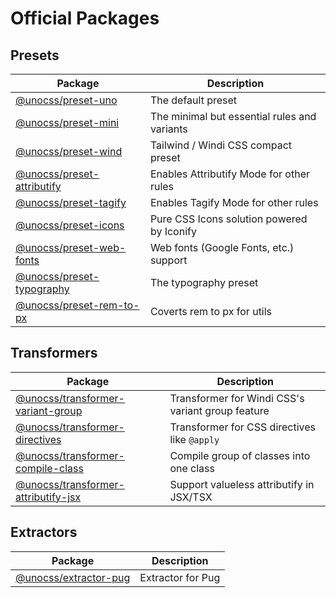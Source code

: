 # Official Packages

## Presets

| Package | Description |
| ------- | ----------- |
| [@unocss/preset-uno](/presets/uno) | The default preset |
| [@unocss/preset-mini](/presets/mini) | The minimal but essential rules and variants |
| [@unocss/preset-wind](/presets/wind) | Tailwind / Windi CSS compact preset |
| [@unocss/preset-attributify](/presets/attributify) | Enables Attributify Mode for other rules |
| [@unocss/preset-tagify](/presets/tagify) | Enables Tagify Mode for other rules |
| [@unocss/preset-icons](/presets/icons) | Pure CSS Icons solution powered by Iconify |
| [@unocss/preset-web-fonts](/presets/web-fonts) | Web fonts (Google Fonts, etc.) support |
| [@unocss/preset-typography](/presets/typography) | The typography preset |
| [@unocss/preset-rem-to-px](/presets/rem-to-px) | Coverts rem to px for utils |

## Transformers

| Package | Description |
| ------- | ----------- |
| [@unocss/transformer-variant-group](/transformers/variant-group) | Transformer for Windi CSS's variant group feature | ✅ |
| [@unocss/transformer-directives](/transformers/directives) | Transformer for CSS directives like `@apply` | ✅ |
| [@unocss/transformer-compile-class](/transformers/compile-class) | Compile group of classes into one class | ✅ |
| [@unocss/transformer-attributify-jsx](/transformers/attributify-jsx) | Support valueless attributify in JSX/TSX | ✅ |

## Extractors

| Package | Description |
| ------- | ----------- |
| [@unocss/extractor-pug](/extractors/pug) | Extractor for Pug | No |
